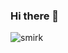 ### Hi there 👋

![smirk](https://media2.giphy.com/media/44b1ABtsG7VTy/giphy.gif?cid=ecf05e4760a9cf4a01a50d832d90003652509d1909070225&rid=giphy.gif)

